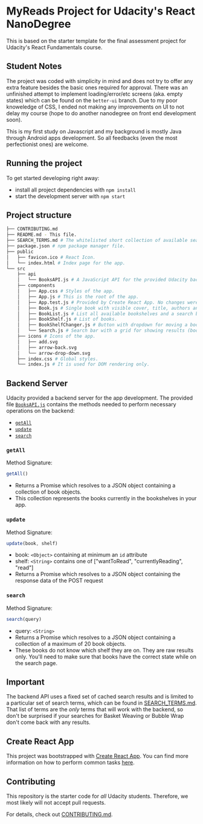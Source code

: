 # MyReads Project for Udacity's React NanoDegree

This is based on the starter template for the final assessment project for Udacity's React Fundamentals course. 

## Student Notes

The project was coded with simplicity in mind and does not try to offer any extra feature besides the basic ones required for approval. There was an unfinished attempt to implement loading/error/etc screens (aka. empty states) which can be found on the `better-ui` branch. Due to my poor knoweledge of CSS, I ended not making any improvements on UI to not delay my course (hope to do another nanodegree on front end development soon).

This is my first study on Javascript and my background is mostly Java through Android apps development. So all feedbacks (even the most perfectionist ones) are welcome.

## Running the project

To get started developing right away:

* install all project dependencies with `npm install`
* start the development server with `npm start`

## Project structure
```bash
├── CONTRIBUTING.md
├── README.md - This file.
├── SEARCH_TERMS.md # The whitelisted short collection of available search terms to use with the app.
├── package.json # npm package manager file.
├── public
│   ├── favicon.ico # React Icon.
│   └── index.html # Index page for the app.
└── src
    ├── api
    │   └── BooksAPI.js # A JavaScript API for the provided Udacity backend.
    ├── components
    │   ├── App.css # Styles of the app.
    │   ├── App.js # This is the root of the app. 
    │   ├── App.test.js # Provided by Create React App. No changes were made.
    │   ├── Book.js # Single book with visible cover, title, authors and a BookShelf Changer button.
    │   ├── BookList.js # List all available bookshelves and a search button.
    │   ├── BookShelf.js # List of books.
    │   ├── BookShelfChanger.js # Button with dropdown for moving a book from one bookshelf to another.
    │   └── Search.js # Search bar with a grid for showing results (books).
    ├── icons # Icons of the app.
    │   ├── add.svg
    │   ├── arrow-back.svg
    │   └── arrow-drop-down.svg
    ├── index.css # Global styles.
    └── index.js # It is used for DOM rendering only.
```

## Backend Server

Udacity provided a backend server for the app development. The provided file [`BooksAPI.js`](src/BooksAPI.js) contains the methods needed to perform necessary operations on the backend:

* [`getAll`](#getall)
* [`update`](#update)
* [`search`](#search)

### `getAll`

Method Signature:

```js
getAll()
```

* Returns a Promise which resolves to a JSON object containing a collection of book objects.
* This collection represents the books currently in the bookshelves in your app.

### `update`

Method Signature:

```js
update(book, shelf)
```

* book: `<Object>` containing at minimum an `id` attribute
* shelf: `<String>` contains one of ["wantToRead", "currentlyReading", "read"]  
* Returns a Promise which resolves to a JSON object containing the response data of the POST request

### `search`

Method Signature:

```js
search(query)
```

* query: `<String>`
* Returns a Promise which resolves to a JSON object containing a collection of a maximum of 20 book objects.
* These books do not know which shelf they are on. They are raw results only. You'll need to make sure that books have the correct state while on the search page.

## Important
The backend API uses a fixed set of cached search results and is limited to a particular set of search terms, which can be found in [SEARCH_TERMS.md](SEARCH_TERMS.md). That list of terms are the _only_ terms that will work with the backend, so don't be surprised if your searches for Basket Weaving or Bubble Wrap don't come back with any results.

## Create React App

This project was bootstrapped with [Create React App](https://github.com/facebookincubator/create-react-app). You can find more information on how to perform common tasks [here](https://github.com/facebookincubator/create-react-app/blob/master/packages/react-scripts/template/README.md).

## Contributing

This repository is the starter code for _all_ Udacity students. Therefore, we most likely will not accept pull requests.

For details, check out [CONTRIBUTING.md](CONTRIBUTING.md).
